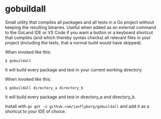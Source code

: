 # gobuildall
Small utility that compiles all packages and all tests in a Go project without keeping the resulting binaries. Useful when added as an external command to the GoLand IDE or VS Code if you want a button or a keyboard shortcut that compiles (and which thereby syntax checks) all relevant files in your project (including the tests, that a normal build would have skipped). 

When invoked like this:

`$ gobuildall`

It will build every package and test in your current working directory.

When invoked like this:

`$ gobuildall directory_a directory_b`

It will build every package and test in directory_a and directory_b.

Install with `go get -u github.com/janflyborg/gobuildall` and add it as a shortcut to your IDE of choice.
